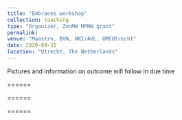 ```yaml
---
title: "Embraces workshop"
collection: teaching
type: "Organizer, ZonMW MPNN grant"
permalink: 
venue: "Maastro, BVN, NKI/AVL, UMCUtrecht"
date: 2020-09-31
location: "Utrecht, The Netherlands"
---
```


Pictures and information on outcome will follow in due time


======


======


======
